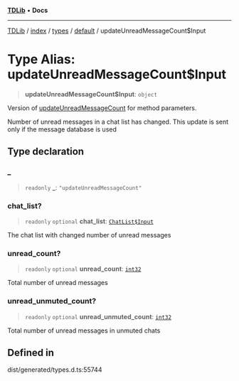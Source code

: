 [**TDLib**](../../../../../../README.md) • **Docs**

***

[TDLib](../../../../../../modules.md) / [index](../../../../../README.md) / [types](../../../README.md) / [default](../README.md) / updateUnreadMessageCount$Input

# Type Alias: updateUnreadMessageCount$Input

> **updateUnreadMessageCount$Input**: `object`

Version of [updateUnreadMessageCount](updateUnreadMessageCount.md) for method parameters.

Number of unread messages in a chat list has changed. This update is sent only if the message database is used

## Type declaration

### \_

> `readonly` **\_**: `"updateUnreadMessageCount"`

### chat\_list?

> `readonly` `optional` **chat\_list**: [`ChatList$Input`](ChatList$Input.md)

The chat list with changed number of unread messages

### unread\_count?

> `readonly` `optional` **unread\_count**: [`int32`](int32-1.md)

Total number of unread messages

### unread\_unmuted\_count?

> `readonly` `optional` **unread\_unmuted\_count**: [`int32`](int32-1.md)

Total number of unread messages in unmuted chats

## Defined in

dist/generated/types.d.ts:55744
